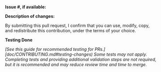 **Issue #, if available:**

**Description of changes:**


By submitting this pull request, I confirm that you can use, modify, copy, and redistribute this contribution, under the terms of your choice.

<!-- If this is a security issue, please do not discuss on GitHub. Please report any suspected or confirmed security issues to AWS Security https://aws.amazon.com/security/vulnerability-reporting/ -->

**Testing Done**

<!-- Include information regarding the testing that was completed with this changes. Where applicable, include details steps to replicate. -->

*[See this guide for recommended testing for PRs.][doc/CONTRIBUTING.md#testing-changes) Some tests may not apply. Completing tests and providing additional validation steps are not required, but it is recommended and may reduce review time and time to merge.*

